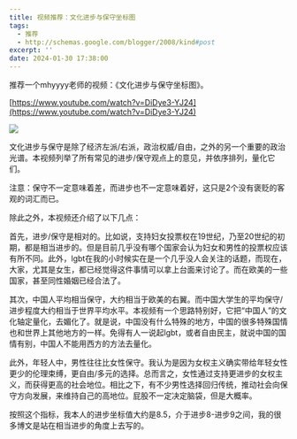 ```yaml
---
title: 视频推荐：文化进步与保守坐标图
tags:
  - 推荐
  - http://schemas.google.com/blogger/2008/kind#post
excerpt: ''
date: 2024-01-30 17:38:00
---
```


<!-- more -->
推荐一个mhyyyy老师的视频：《文化进步与保守坐标图》。

[https://www.youtube.com/watch?v=DiDye3-YJ24](https://www.youtube.com/watch?v=DiDye3-YJ24)

[![](https://blogger.googleusercontent.com/img/a/AVvXsEjvl-4o5P1ihJHMduenEeyduc4FWO375_CH__iyegI4H1teceuWz20zwAJl4_h9TbKbkNq_PKE7HnNFaVGVt6fb97LjVAgjDc-o7boM7GMScZXyBCE9pXuloLNUS53CqRGPIi6LtHwb0pp83_mp8sDzh9EWl0lSVbmr6pTNWSCxxEvOLZe8lxPnJqD66R0=w640-h310)](https://blogger.googleusercontent.com/img/a/AVvXsEjvl-4o5P1ihJHMduenEeyduc4FWO375_CH__iyegI4H1teceuWz20zwAJl4_h9TbKbkNq_PKE7HnNFaVGVt6fb97LjVAgjDc-o7boM7GMScZXyBCE9pXuloLNUS53CqRGPIi6LtHwb0pp83_mp8sDzh9EWl0lSVbmr6pTNWSCxxEvOLZe8lxPnJqD66R0)

  
  

文化进步与保守是除了经济左派/右派，政治权威/自由，之外的另一个重要的政治光谱。本视频列举了所有常见的进步/保守观点上的意见，并依序排列，量化它们。

注意：保守不一定意味着差，而进步也不一定意味着好，这只是2个没有褒贬的客观的词汇而已。

  

除此之外，本视频还介绍了以下几点：

  

首先，进步/保守是相对的。比如说，支持妇女投票权在19世纪，乃至20世纪的初期，都是相当进步的。但是目前几乎没有哪个国家会认为妇女和男性的投票权应该有所不同。此外，lgbt在我的小时候实在是一个几乎没人会关注的话题，而现在，大家，尤其是女生，都已经觉得这件事情可以拿上台面来讨论了。而在欧美的一些国家，甚至同性婚姻已经合法了。

  

其次，中国人平均相当保守，大约相当于欧美的右翼。而中国大学生的平均保守/进步程度大约相当于世界平均水平。本视频有一个思路特别好，它把“中国人”的文化轴定量化，去媚化了。就是说，中国没有什么特殊的地方，中国的很多特殊国情也和世界上其他地方的一样。免得有人一说起lgbt，或者自由民主，就说中国的国情有别，中国人不能用西方的方法去量化。

  

此外，年轻人中，男性往往比女性保守。我认为是因为女权主义确实带给年轻女性更少的伦理束缚，更自由/多元的选择。总而言之，女性通过支持更进步的女权主义，而获得更高的社会地位。相比之下，有不少男性选择回归传统，推动社会向保守方向发展，来维持自己的高地位。屁股不一定决定脑袋，但是大概率。

  

按照这个指标，我本人的进步坐标值大约是8.5，介于进步8-进步9之间，我的很多博文是站在相当进步的角度上去写的。